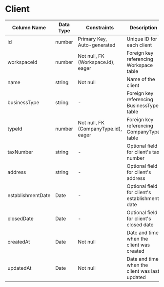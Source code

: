 # Client

| Column Name | Data Type | Constraints | Description |
|-------------|-----------|-------------|-------------|
| id | number | Primary Key, Auto-generated | Unique ID for each client |
| workspaceId | number | Not null, FK (Workspace.id), eager | Foreign key referencing Workspace table |
| name | string | Not null | Name of the client |
| businessType | string | - | Foreign key referencing BusinessType table |
| typeId | number | Not null, FK (CompanyType.id), eager | Foreign key referencing CompanyType table |
| taxNumber | string | - | Optional field for client's tax number |
| address | string | - | Optional field for client's address |
| establishmentDate | Date | - | Optional field for client's establishment date |
| closedDate | Date | - | Optional field for client's closed date |
| createdAt | Date | Not null | Date and time when the client was created |
| updatedAt | Date | Not null | Date and time when the client was last updated | 
